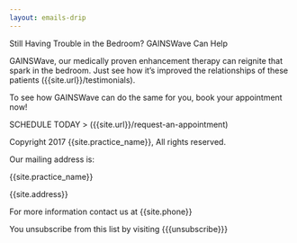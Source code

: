 ```yaml
---
layout: emails-drip
---
```


Still Having Trouble in the Bedroom? GAINSWave Can Help

GAINSWave, our medically proven enhancement therapy can reignite that spark in the bedroom.
Just see how it’s improved the relationships of these patients ({{site.url}}/testimonials).

To see how GAINSWave can do the same for you, book your appointment now!

SCHEDULE TODAY > ({{site.url}}/request-an-appointment)




Copyright 2017 {{site.practice_name}}, All rights reserved.

Our mailing address is:

{{site.practice_name}}

{{site.address}}

For more information contact us at  {{site.phone}}


You unsubscribe from this list by visiting &#123;&#123;&#123;unsubscribe&#125;&#125;&#125;
